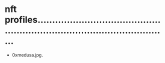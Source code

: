 # nft profiles..................................................................................................
- 0xmedusa.jpg.
